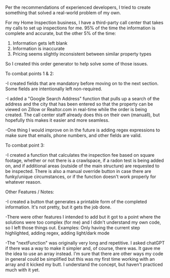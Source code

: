 Per the recommendations of experienced developers, I tried to create something that solved a real-world problem of my own.

For my Home Inspection business, I have a third-party call center that takes my calls to set up inspections for me. 95% of the time the information is complete and accurate, but the other 5% of the time:

1. Information gets left blank
2. Information is inaccurate
3. Pricing seems slightly inconsistent between similar property types

So I created this order generator to help solve some of those issues. 

To combat points 1 & 2:

-I created fields that are mandatory before moving on to the next section. Some fields are intentionally left non-required.

-I added a "Google Search Address" function that pulls up a search of the address and the city that has been entered so that the property can be viewed on Zillow or Realtor.com in real-time while the order is being created. The call center staff already does this on their own (manuall), but hopefully this makes it easier and more seamless.

-One thing I would improve on in the future is adding regex expressions to make sure that emails, phone numbers, and other fields are valid.

To combat point 3:

-I created a function that calculates the inspection fee based on square footage, whether or not there is a crawlspace, if a radon test is being added on, and if additional areas (outside of the main structure) are requested to be inspected. There is also a manual override button in case there are funky/unique circumstances, or if the function doesn't work properly for whatever reason.

Other Features / Notes: 

-I created a button that generates a printable form of the completed information. It's not pretty, but it gets the job done.

-There were other features I intended to add but it got to a point where the solutions were too complex (for me) and I didn't understand my own code, so I left those things out. Examples: Only having the current step highlighted, adding regex, adding light/dark mode

-The "nextFunction" was originally very long and repetitive. I asked chatGPT if there was a way to make it simpler and, of course, there was. It gave me the idea to use an array instead. I'm sure that there are other ways my code in general could be simplified but this was my first time working with an array and it kicked my butt. I understand the concept, but haven't practiced much with it yet. 


